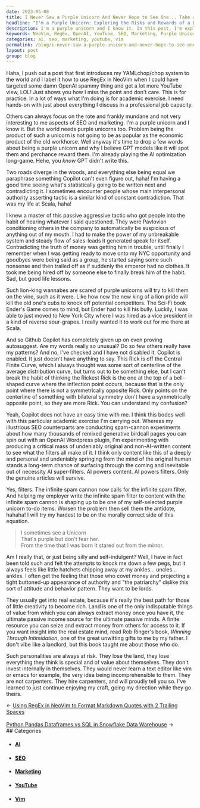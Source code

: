 ```yaml
---
date: 2023-05-08
title: I Never Saw a Purple Unicorn And Never Hope to See One... Take and Reverse!
headline: "I'm a Purple Unicorn: Exploring the Risks and Rewards of a Different Path."
description: I'm a purple unicorn and I know it. In this post, I'm exploring how to use RegEx in NeoVim, while others focus on SEO and marketing. I'm experimenting with producing original content to see what the filters make of it, and learning how to don the disguise of the buttoned-up, non-emotional types to have a seat at the table. Join me on my journey of self-discovery!
keywords: NeoVim, RegEx, OpenAI, YouTube, SEO, Marketing, Purple Unicorn, Copilot, Autosuggest, Interpersonal Authority, Pavlovian Conditioned, SEO Counterparts, Spam Cannon, Generative Birdcall, Wordpress Plugin, Infinite Spam Filter, Content Filters, Real Estate, Passive Income, Mad Hatter's Tea Party, Alice
categories: ai, seo, marketing, youtube, vim
permalink: /blog/i-never-saw-a-purple-unicorn-and-never-hope-to-see-one-take-and-reverse/
layout: post
group: blog
---
```



Haha, I push out a post that first introduces my YAMLchop/chop system to the
world and I label it how to use RegEx in NeoVim when I could have targeted some
damn OpenAI spammy thing and get a lot more YouTube view, LOL! Just shows you
how I miss the point and don't care. This is for practice. In a lot of ways
what I'm doing is for academic exercise. I need hands-on with just about
everything I discuss in a professional job capacity.

Others can always focus on the rote and frankly mundane and not very
interesting to me aspects of SEO and marketing. I'm a purple unicorn and I know
it. But the world needs purple unicorns too. Problem being the product of such
a unicorn is not going to be as popular as the economic product of the old
workhorse. Well anyway it's time to drop a few words about being a purple
unicorn and why I believe GPT models like it will spot them and perchance
reward them. I'm already playing the AI optimization long-game. Hehe, you
*know* GPT didn't write this.

Two roads diverge in the woods, and everything else being equal we paraphrase
something Copilot can't even figure out, haha! I'm having a good time seeing
what's statistically going to be written next and contradicting it. I sometimes
encounter people whose main interpersonal authority asserting tactic is a
similar kind of constant contradiction. That was my life at Scala, haha! 

I knew a master of this passive aggressive tactic who got people into the habit
of hearing whatever I said questioned. They were Pavlovian conditioning others
in the company to automatically be suspicious of anything out of my mouth. I
had to make the power of my unbreakable system and steady flow of sales-leads
it generated speak for itself. Contradicting the truth of money was getting him
in trouble, until finally I remember when I was getting ready to move onto my
NYC opportunity and goodbyes were being said as a group, he started saying some
such nonsense and then trailed off as if suddenly the emperor had no clothes.
It took me being hired off by someone else to finally break him of the habit.
Sad, but good life lessons.

Such lion-king wannabes are scared of purple unicorns will try to kill them on
the vine, such as it were. Like how new the new king of a lion pride will kill
the old one's cubs to knock off potential competitors. The Sci-Fi book Ender's
Game comes to mind, but Ender had to kill his bully. Luckily, I was able to
just moved to New York City where I was hired as a vice president in a kind of
reverse sour-grapes. I really wanted it to work out for me there at Scala.

And so Github Copilot has completely given up on even proving autosuggest. Are
my words really so unusual? Do so few others really have my patterns? And no,
I've checked and I have not disabled it. Copilot is enabled. It just doesn't
have anything to say. This Rick is off the Central Finite Curve, which I always
thought was some sort of centerline of the average distribution curve, but
turns out to be something else, but I can't break the habit of thinking the
Rickest Rick is the one at the top of a bell-shaped curve where the inflection
point occurs, because that is the only point where there is not a symmetrically
opposite Rick. Only points on the centerline of something with bilateral
symmetry don't have a symmetrically opposite point, so they are more Rick. You
can understand my confusion?

Yeah, Copilot does not have an easy time with me. I think this bodes well with
this particular academic exercise I'm carrying out. Whereas my illustrious SEO
counterparts are conducting spam-cannon experiments about how many thousands of
remixed generative birdcall pages you can spin out with an OpenAI Wordpress
plugin, I'm experimenting with producing a critical mass of undeniably original
and non-AI-written content to see what the filters all make of it. I think only
content like this of a deeply and personal and undeniably springing from the
mind of the original human stands a long-term chance of surfacing through the
coming and inevitable out of necessity AI super-filters. AI powers content. AI
powers filters. Only the genuine articles will survive.

Yes, filters. The infinite spam cannon now calls for the infinite spam filter.
And helping my employer write the infinite spam filter to content with the
infinite spam cannon is shaping up to be one of my self-selected purple unicorn
to-do items. Worsen the problem then sell them the antidote, hahaha! I will try
my hardest to be on the morally correct side of this equation.

> I sometimes see a Unicorn  
> That's purple but don't fear her.  
> From the time that I was born
> It stared out from the mirror.

Am I really that, or just being silly and self-indulgent? Well, I have in fact
been told such and felt the attempts to knock me down a few pegs, but it always
feels like little hatchets chipping away at my ankles... uncles... ankles. I
often get the feeling that those who covet money and projecting a tight
buttoned-up appearance of authority and "the patriarchy" dislike this sort of
attitude and behavior pattern. They want to be lords.

They usually get into real estate, because it's really the best path for those
of little creativity to become rich. Land is one of the only indisputable
things of value from which you can always extract money once you have it, the
ultimate passive income source for the ultimate passive minds. A finite
resource you can seize and extract money from others for access to it. If you
want insight into the real estate mind, read Rob Ringer's book, *Winning
Through Intimidation*, one of the great unwitting gifts to me by my father. I
don't vibe like a landlord, but this book taught me about those who do.

Such personalities are always at risk. They lose the land, they lose everything
they think is special and of value about themselves. They don't invest
internally in themselves. They would never learn a text editor like vim or
emacs for example, the very idea being incomprehensible to them. They are not
carpenters. They hire carpenters, and will proudly tell you so. I've learned to
just continue enjoying my craft, going my direction while they go theirs.


















<div class="arrow-links"><div class="post-nav-prev"><span class="arrow">&larr;&nbsp;</span><a href="/blog/using-regex-in-neovim-to-format-markdown-quotes-with-2-trailing-spaces/">Using RegEx in NeoVim to Format Markdown Quotes with 2 Trailing Spaces</a></div> &nbsp; <div class="post-nav-next"><a href="/blog/python-pandas-dataframes-vs-sql-in-snowflake-data-warehouse/">Python Pandas Dataframes vs SQL in Snowflake Data Warehouse</a><span class="arrow">&nbsp;&rarr;</span></div></div>
## Categories

<ul>
<li><h4><a href='/ai/'>AI</a></h4></li>
<li><h4><a href='/seo/'>SEO</a></h4></li>
<li><h4><a href='/marketing/'>Marketing</a></h4></li>
<li><h4><a href='/youtube/'>YouTube</a></h4></li>
<li><h4><a href='/vim/'>Vim</a></h4></li></ul>